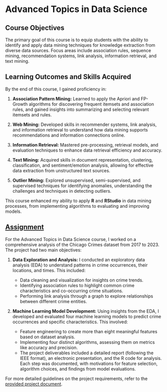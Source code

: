 # Advanced Topics in Data Science

## Course Objectives

The primary goal of this course is to equip students with the ability to identify and apply data mining techniques for knowledge extraction from diverse data sources. Focus areas include association rules, sequence mining, recommendation systems, link analysis, information retrieval, and text mining.

## Learning Outcomes and Skills Acquired

By the end of this course, I gained proficiency in:

1. **Association Pattern Mining:**
Learned to apply the Apriori and FP-Growth algorithms for discovering frequent itemsets and association rules, and gained insights into summarizing and selecting relevant itemsets and rules.

2. **Web Mining:**
Developed skills in recommender systems, link analysis, and information retrieval to understand how data mining supports recommendations and information connections online.

3. **Information Retrieval:**
Mastered pre-processing, retrieval models, and evaluation techniques to enhance data retrieval efficiency and accuracy.

4. **Text Mining:**
Acquired skills in document representation, clustering, classification, and sentiment/emotion analysis, allowing for effective data extraction from unstructured text sources.

5. **Outlier Mining:**
Explored unsupervised, semi-supervised, and supervised techniques for identifying anomalies, understanding the challenges and techniques in detecting outliers.

This course enhanced my ability to apply **R** and **RStudio** in data mining processes, from implementing algorithms to evaluating and improving models.

## [Assignment]()

For the Advanced Topics in Data Science course, I worked on a comprehensive analysis of the Chicago Crimes dataset from 2017 to 2023. The project had two main objectives:

1. **Data Exploration and Analysis:** I conducted an exploratory data analysis (EDA) to understand patterns in crime occurrences, their locations, and times. This included:

   - Data cleaning and visualization for insights on crime trends.
   - Identifying association rules to highlight common crime characteristics and co-occurring crime situations.
   - Performing link analysis through a graph to explore relationships between different crime entities.

2. **Machine Learning Model Development:** Using insights from the EDA, I developed and evaluated four machine learning models to predict crime occurrences and specific characteristics. This involved:

   - Feature engineering to create more than eight meaningful features based on dataset analysis.
   - Implementing four distinct algorithms, assessing them on metrics like accuracy and precision.
   - The project deliverables included a detailed report (following the IEEE format), an electronic presentation, and the R code for analysis. Each step was documented, with motivations for feature selection, algorithm choices, and findings from model evaluations.

For more detailed guidelines on the project requirements, refer to the [provided project document]().
